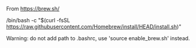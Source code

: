 From https://brew.sh/

/bin/bash -c "$(curl -fsSL https://raw.githubusercontent.com/Homebrew/install/HEAD/install.sh)"

Warning: do not add path to .bashrc, use 'source enable_brew.sh' instead.
